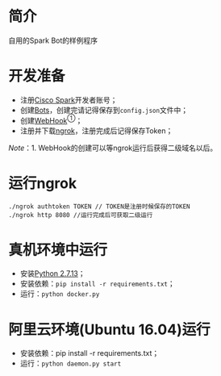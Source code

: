 # 简介
自用的Spark Bot的样例程序

# 开发准备
* 注册[Cisco Spark](https://developer.ciscospark.com/#)开发者账号；
* 创建[Bots](https://developer.ciscospark.com/apps.html)，创建完请记得保存到`config.json`文件中；
* 创建[WebHook](https://developer.ciscospark.com/resource-webhooks.html)<sup>①</sup>；
* 注册并下载[ngrok](https://ngrok.com/)，注册完成后记得保存Token；

*Note*：1. WebHook的创建可以等ngrok运行后获得二级域名以后。

# 运行ngrok
    ./ngrok authtoken TOKEN // TOKEN是注册时候保存的TOKEN
    ./ngrok http 8080 //运行完成后可获取二级运行

# 真机环境中运行
* 安装[Python 2.7.13](https://www.python.org/downloads/release/python-2713/)；
* 安装依赖：`pip install -r requirements.txt`；
* 运行：`python docker.py`

# 阿里云环境(Ubuntu 16.04)运行
* 安装依赖：pip install -r requirements.txt；
* 运行：`python daemon.py start`